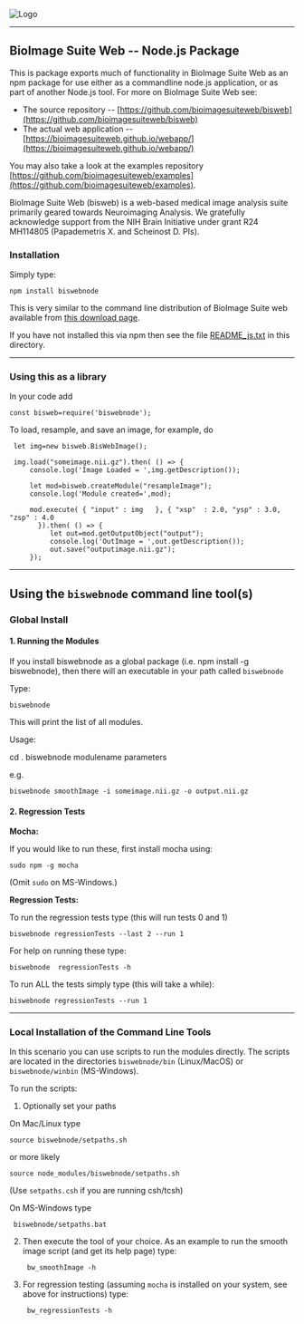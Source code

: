 ![Logo](https://bioimagesuiteweb.github.io/bisweb-manual/bisweb_newlogo_small.png)

---
## BioImage Suite Web -- Node.js Package

This is package exports much of functionality in BioImage Suite Web as an npm
package for use either as a commandline node.js application, or as part of
another Node.js tool. For more on BioImage Suite Web
see:

* The source repository --
  [https://github.com/bioimagesuiteweb/bisweb](https://github.com/bioimagesuiteweb/bisweb)
* The actual web application --
  [https://bioimagesuiteweb.github.io/webapp/](https://bioimagesuiteweb.github.io/webapp/)
  
You may also take a look at the examples repository
[https://github.com/bioimagesuiteweb/examples](https://github.com/bioimagesuiteweb/examples).


BioImage Suite Web (bisweb) is a web-based medical image analysis suite
primarily geared towards Neuroimaging Analysis. We gratefully acknowledge
support from the NIH Brain Initiative under grant R24 MH114805 (Papademetris
X. and Scheinost D. PIs).

### Installation

Simply type:

    npm install biswebnode

This is very similar to the command line distribution of BioImage Suite web
available from [this download page](http://bisweb.yale.edu/binaries).

If you have not installed this via npm then see the file
[README_js.txt](README_js.txt) in this directory.

---

### Using this as a library

In your code add

    const bisweb=require('biswebnode');
    
To load, resample, and save an image, for example, do

     let img=new bisweb.BisWebImage();

     img.load("someimage.nii.gz").then( () => {
         console.log('Image Loaded = ',img.getDescription());

         let mod=bisweb.createModule("resampleImage");
         console.log('Module created=',mod);
     
         mod.execute( { "input" : img   }, { "xsp"  : 2.0, "ysp" : 3.0, "zsp" : 4.0
           }).then( () => {
              let out=mod.getOutputObject("output");
              console.log('OutImage = ',out.getDescription());
              out.save("outputimage.nii.gz");
         });


---

## Using the `biswebnode` command line tool(s)

### Global Install

#### 1. Running the Modules

If you install biswebnode as a global package (i.e. npm install -g
biswebnode), then there will an executable in your path called `biswebnode`

Type:

    biswebnode
    
This will print the list of all modules.
    
Usage:

cd .    biswebnode modulename parameters
    
e.g.

    biswebnode smoothImage -i someimage.nii.gz -o output.nii.gz


#### 2. Regression Tests

__Mocha:__

If you would like to run these, first install mocha using:

    sudo npm -g mocha
    
(Omit `sudo` on MS-Windows.)

__Regression Tests:__

To run the regression tests type (this will run tests 0 and 1)

    biswebnode regressionTests --last 2 --run 1
    
For help on running these type:

    biswebnode  regressionTests -h
    

To run ALL the tests simply type (this will take a while):

    biswebnode regressionTests --run 1
   
---   
    
### Local Installation of the Command Line Tools

In this scenario you can use scripts to run the modules directly. The scripts
are located in the directories `biswebnode/bin` (Linux/MacOS) or
`biswebnode/winbin` (MS-Windows). 

To run the scripts:

1. Optionally set your paths

On Mac/Linux type

    source biswebnode/setpaths.sh
    
or more likely

    source node_modules/biswebnode/setpaths.sh

(Use `setpaths.csh` if you are running csh/tcsh)

On MS-Windows type

     biswebnode/setpaths.bat

2. Then execute the tool of your choice. As an example to run the smooth image
script (and get its help page) type:

        bw_smoothImage -h
   
3. For regression testing (assuming `mocha` is installed on your
   system, see above for instructions) type:

        bw_regressionTests -h





